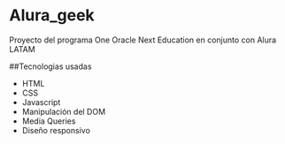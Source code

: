 # Alura_geek
Proyecto del programa One Oracle Next Education en conjunto con Alura LATAM

##Tecnologias usadas
- HTML
- CSS
- Javascript
- Manipulación del DOM
- Media Queries
- Diseño responsivo
